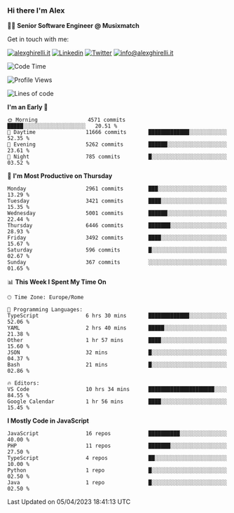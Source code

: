 ### Hi there I'm Alex

👨‍💻 __Senior Software Engineer @ Musixmatch__

Get in touch with me:

[![alexghirelli.it](https://img.shields.io/static/v1?label=alexghirelli.it&message=%20&color=red&logo=&style=flat-square&logoColor=white)](https://www.alexghirelli.it/)
[![Linkedin](https://img.shields.io/static/v1?label=Linkedin&message=%20&color=blue&logo=Linkedin&style=flat-square&logoColor=white)](https://linkedin.com/in/alexghirelli)
[![Twitter](https://img.shields.io/static/v1?label=Twitter&message=%20&color=blue&logo=Twitter&style=flat-square&logoColor=white)](https://twitter.com/alexGhirelli)
[![info@alexghirelli.it](https://img.shields.io/static/v1?label=info@alexghirelli.it&message=%20&color=red&logo=gmail&style=flat-square&logoColor=white)](mailto:info@alexghirelli.it)

<!--START_SECTION:waka-->
![Code Time](http://img.shields.io/badge/Code%20Time-7%2C399%20hrs%209%20mins-blue)

![Profile Views](http://img.shields.io/badge/Profile%20Views-0-blue)

![Lines of code](https://img.shields.io/badge/From%20Hello%20World%20I%27ve%20Written-32.4%20million%20lines%20of%20code-blue)

**I'm an Early 🐤** 

```text
🌞 Morning                4571 commits        █████░░░░░░░░░░░░░░░░░░░░   20.51 % 
🌆 Daytime                11666 commits       █████████████░░░░░░░░░░░░   52.35 % 
🌃 Evening                5262 commits        ██████░░░░░░░░░░░░░░░░░░░   23.61 % 
🌙 Night                  785 commits         █░░░░░░░░░░░░░░░░░░░░░░░░   03.52 % 
```
📅 **I'm Most Productive on Thursday** 

```text
Monday                   2961 commits        ███░░░░░░░░░░░░░░░░░░░░░░   13.29 % 
Tuesday                  3421 commits        ████░░░░░░░░░░░░░░░░░░░░░   15.35 % 
Wednesday                5001 commits        ██████░░░░░░░░░░░░░░░░░░░   22.44 % 
Thursday                 6446 commits        ███████░░░░░░░░░░░░░░░░░░   28.93 % 
Friday                   3492 commits        ████░░░░░░░░░░░░░░░░░░░░░   15.67 % 
Saturday                 596 commits         █░░░░░░░░░░░░░░░░░░░░░░░░   02.67 % 
Sunday                   367 commits         ░░░░░░░░░░░░░░░░░░░░░░░░░   01.65 % 
```


📊 **This Week I Spent My Time On** 

```text
🕑︎ Time Zone: Europe/Rome

💬 Programming Languages: 
TypeScript               6 hrs 30 mins       █████████████░░░░░░░░░░░░   52.06 % 
YAML                     2 hrs 40 mins       █████░░░░░░░░░░░░░░░░░░░░   21.38 % 
Other                    1 hr 57 mins        ████░░░░░░░░░░░░░░░░░░░░░   15.60 % 
JSON                     32 mins             █░░░░░░░░░░░░░░░░░░░░░░░░   04.37 % 
Bash                     21 mins             █░░░░░░░░░░░░░░░░░░░░░░░░   02.86 % 

🔥 Editors: 
VS Code                  10 hrs 34 mins      █████████████████████░░░░   84.55 % 
Google Calendar          1 hr 56 mins        ████░░░░░░░░░░░░░░░░░░░░░   15.45 % 
```

**I Mostly Code in JavaScript** 

```text
JavaScript               16 repos            ██████████░░░░░░░░░░░░░░░   40.00 % 
PHP                      11 repos            ███████░░░░░░░░░░░░░░░░░░   27.50 % 
TypeScript               4 repos             ██░░░░░░░░░░░░░░░░░░░░░░░   10.00 % 
Python                   1 repo              █░░░░░░░░░░░░░░░░░░░░░░░░   02.50 % 
Java                     1 repo              █░░░░░░░░░░░░░░░░░░░░░░░░   02.50 % 
```




 Last Updated on 05/04/2023 18:41:13 UTC
<!--END_SECTION:waka-->
